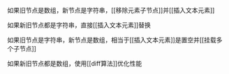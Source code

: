 如果旧节点是数组，新节点是字符串，[[移除元素子节点]]并[[插入文本元素]]

如果新旧节点都是字符串，直接[[插入文本元素]]替换

如果旧节点是字符串，新节点是数组，相当于[[插入文本元素]]是置空并[[挂载多个子节点]]

如果新旧节点都是数组，使用[[diff算法]]优化性能